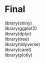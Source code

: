# Final


library(shiny)  
library(ggplot2)  
library(dplyr)  
library(tree)  
library(tidyverse)  
library(caret)   
library(plotly)  
